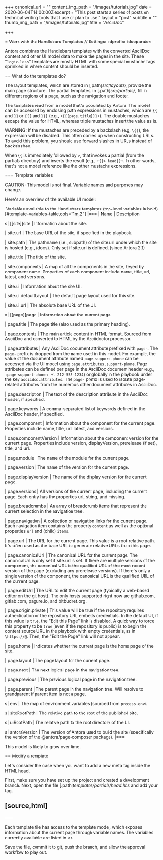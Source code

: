 +++
canonical_url = ""
content_img_path = "/images/tutorials.jpg"
date = 2020-06-04T14:00:00Z
excerpt = "This post starts a series of posts on technical writing tools that I use or plan to use."
layout = "post"
subtitle = ""
thumb_img_path = "/images/tutorials.jpg"
title = "AsciiDoc"

+++

= Work with the Handlebars Templates
// Settings:
:idprefix:
:idseparator: -

Antora combines the Handlebars templates with the converted AsciiDoc content and other UI model data to make the pages in the site.
These "`logic-less`" templates are mostly HTML with some special mustache tags sprinkled in where content should be inserted.

== What do the templates do?

The layout templates, which are stored in [.path]_src/layouts/_, provide the main page structure.
The partial templates, in [.path]_src/partials/_, fill in different regions of a page, such as the navigation and footer.

The templates read from a model that's populated by Antora.
The model can be accessed by enclosing path expressions in mustaches, which are `{{` and `}}` or `{{{` and `}}}` (e.g., `+{{{page.title}}}+`).
The double mustaches escape the value for HTML, whereas triple mustaches insert the value as is.

WARNING: If the mustaches are preceded by a backslash (e.g, `\{{`), the expression will be disabled.
This often comes up when constructing URLs.
To avoid this problem, you should use forward slashes in URLs instead of backslashes.

When `{{` is immediately followed by `>`, that invokes a partial (from the partials directory) and inserts the result (e.g., `+{{> head}}+`.
In other words, that's not a model reference like the other mustache expressions.

=== Template variables

CAUTION: This model is not final.
Variable names and purposes may change.

Here's an overview of the available UI model:

.Variables available to the Handlebars templates (top-level variables in bold)
[#template-variables-table,cols="1m,2"]
|===
| Name | Description

s| [[site]]site
| Information about the site.

| site.url
| The base URL of the site, if specified in the playbook.

| site.path
| The pathname (i.e., subpath) of the site.url under which the site is hosted (e.g., /docs).
Only set if site.url is defined.
(since Antora 2.1)

| site.title
| The title of the site.

| site.components
| A map of all the components in the site, keyed by component name.
Properties of each component include name, title, url, latest, and versions.

| site.ui
| Information about the site UI.

| site.ui.defaultLayout
| The default page layout used for this site.

| site.ui.url
| The absolute base URL of the UI.

s| [[page]]page
| Information about the current page.

| page.title
| The page title (also used as the primary heading).

| page.contents
| The main article content in HTML format.
Sourced from AsciiDoc and converted to HTML by the Asciidoctor processor.

| page.attributes
| Any AsciiDoc document attribute prefixed with `page-`.
The `page-` prefix is dropped from the name used in this model.
For example, the value of the document attribute named `page-support-phone` can be accessed via the UI model using `page.attributes.support-phone`.
Page attributes can be defined per page in the AsciiDoc document header (e.g., `:page-support-phone: +1 212-555-1234`) or globally in the playbook under the key `asciidoc.attributes`.
The `page-` prefix is used to isolate page-related attributes from the numerous other document attributes in AsciiDoc.

| page.description
| The text of the description attribute in the AsciiDoc header, if specified.

| page.keywords
| A comma-separated list of keywords defined in the AsciiDoc header, if specified.

| page.component
| Information about the component for the current page.
Properties include name, title, url, latest, and versions.

| page.componentVersion
| Information about the component version for the current page.
Properties include version, displayVersion, prerelease (if set), title, and url.

| page.module
| The name of the module for the current page.

| page.version
| The name of the version for the current page.

| page.displayVersion
| The name of the display version for the current page.

| page.versions
| All versions of the current page, including the current page.
Each entry has the properties url, string, and missing.

| page.breadcrumbs
| An array of breadcrumb items that represent the current selection in the navigation tree.

| page.navigation
| A collection of navigation links for the current page.
Each navigation item contains the property `content` as well as the optional properties `url` and (child) `items`.

| page.url
| The URL for the current page.
This value is a root-relative path.
It's often used as the base URL to generate relative URLs from this page.

| page.canonicalUrl
| The canonical URL for the current page.
The canonicalUrl is only set if site.url is set.
If there are multiple versions of the component, the canonical URL is the qualified URL of the most recent version of the page (excluding any prerelease versions).
If there's only a single version of the component, the canonical URL is the qualified URL of the current page.

| page.editUrl
| The URL to edit the current page (typically a web-based editor on the git host).
The only hosts supported right now are github.com, gitlab.com, pagure.io, and bitbucket.org.

| page.origin.private
| This value will be true if the repository requires authentication or the repository URL embeds credentials.
In the default UI, if this value is `true`, the "Edit this Page" link is disabled.
A quick way to force this property to be `true` (even if the repository is public) is to begin the content source URL in the playbook with empty credentials, as in `\https://@`.
Then, the "Edit the Page" link will not appear.

| page.home
| Indicates whether the current page is the home page of the site.

| page.layout
| The page layout for the current page.

| page.next
| The next logical page in the navigation tree.

| page.previous
| The previous logical page in the navigation tree.

| page.parent
| The parent page in the navigation tree. Will resolve to grandparent if parent item is not a page.

s| env
| The map of environment variables (sourced from `process.env`).

s| siteRootPath
| The relative path to the root of the published site.

s| uiRootPath
| The relative path to the root directory of the UI.

s| antoraVersion
| The version of Antora used to build the site (specifically the version of the @antora/page-composer package).
|===

This model is likely to grow over time.

== Modify a template

Let's consider the case when you want to add a new meta tag inside the HTML head.

First, make sure you have set up the project and created a development branch.
Next, open the file [.path]_templates/partials/head.hbs_ and add your tag.

[source,html]
----
<meta class="swiftype" name="title" data-type="string" content="{{page.title}}">
----

Each template file has access to the template model, which exposes information about the current page through variable names.
The variables currently available are listed in <<template-variables-table>>.

Save the file, commit it to git, push the branch, and allow the approval workflow to play out.
